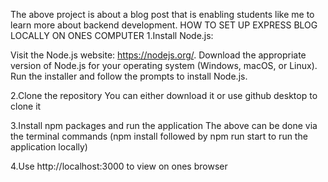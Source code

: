 The above project is about a blog post that is enabling students like me to learn more about backend development.
HOW TO SET UP EXPRESS BLOG LOCALLY ON ONES COMPUTER 
1.Install Node.js:

Visit the Node.js website: https://nodejs.org/.
Download the appropriate version of Node.js for your operating system (Windows, macOS, or Linux).
Run the installer and follow the prompts to install Node.js.

2.Clone the repository 
You can either download it or use github desktop to clone it 

3.Install npm packages and run the application 
The above can be done via the terminal commands (npm install followed by npm run start to run the application locally)

4.Use http://localhost:3000 to view on ones browser 
